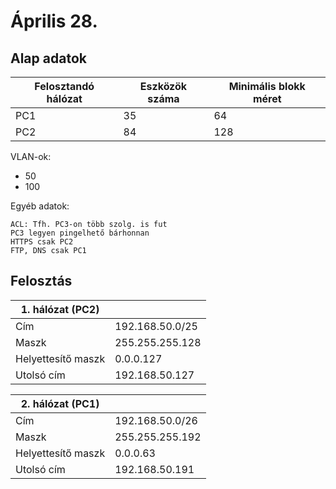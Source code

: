 # Április 28.

## Alap adatok

| Felosztandó hálózat | Eszközök száma | Minimális blokk méret |
| ------------------- | -------------- | --------------------- |
| PC1                 | 35             | 64                    |
| PC2                 | 84             | 128                   |

VLAN-ok:

- 50
- 100

Egyéb adatok:

```
ACL: Tfh. PC3-on több szolg. is fut
PC3 legyen pingelhető bárhonnan
HTTPS csak PC2
FTP, DNS csak PC1
```

## Felosztás

| 1. hálózat (PC2)   |                 |
| ------------------ | --------------- |
| Cím                | 192.168.50.0/25 |
| Maszk              | 255.255.255.128 |
| Helyettesítő maszk | 0.0.0.127       |
| Utolsó cím         | 192.168.50.127  |

| 2. hálózat (PC1)   |                 |
| ------------------ | --------------- |
| Cím                | 192.168.50.0/26 |
| Maszk              | 255.255.255.192 |
| Helyettesítő maszk | 0.0.0.63        |
| Utolsó cím         | 192.168.50.191  |

